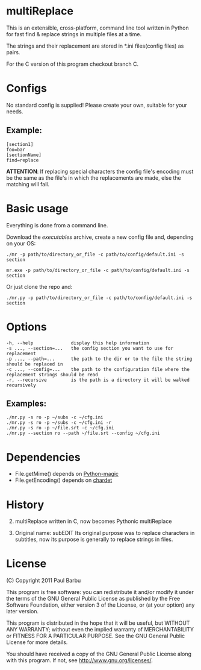 multiReplace
============

This is an extensible, cross-platform, command line tool written in Python for fast
find & replace strings in multiple files at a time.

The strings and their replacement are stored in \*.ini files(config files) as pairs.

For the C version of this program checkout branch C.

Configs
=======

No standard config is supplied!
Please create your own, suitable for your needs.

## Example:
    [section1]
    foo=bar
    [sectionName]
    find=replace

__ATTENTION__:
If replacing special characters the config file's encoding must be the same as
the file's in which the replacements are made, else the matching will fail.

Basic usage
===========

Everything is done from a command line.

Download the _executables_ archive, create a new config file and, depending on your OS:

`./mr -p path/to/directory_or_file -c path/to/config/default.ini -s section`

`mr.exe -p path/to/directory_or_file -c path/to/config/default.ini -s section`

Or just clone the repo and:

`./mr.py -p path/to/directory_or_file -c path/to/config/default.ini -s section`

Options
=======

    -h, --help              display this help information  
    -s ..., --section=...   the config section you want to use for replacement  
    -p ..., --path=...      the path to the dir or to the file the string should be replaced in  
    -c ..., --config=...    the path to the configuration file where the replacement strings should be read  
    -r, --recursive         is the path is a directory it will be walked recursively  

## Examples:

    ./mr.py -s ro -p ~/subs -c ~/cfg.ini
    ./mr.py -s ro -p ~/subs -c ~/cfg.ini -r
    ./mr.py -s ro -p ~/file.srt -c ~/cfg.ini
    ./mr.py --section ro --path ~/file.srt --config ~/cfg.ini


Dependencies
============
* File.getMime() depends on [Python-magic](https://github.com/ahupp/python-magic 'Python-magic')
* File.getEncoding() depends on [chardet](http://chardet.feedparser.org/ 'chardet')

History
=======

2. multiReplace written in C, now becomes Pythonic multiReplace

1. Original name: subEDIT
Its original purpose was to replace characters in subtitles, now its purpose is
generally to replace strings in files.

License
=======

(C) Copyright 2011 Paul Barbu

This program is free software: you can redistribute it and/or modify
it under the terms of the GNU General Public License as published by
the Free Software Foundation, either version 3 of the License, or
(at your option) any later version.

This program is distributed in the hope that it will be useful,
but WITHOUT ANY WARRANTY; without even the implied warranty of
MERCHANTABILITY or FITNESS FOR A PARTICULAR PURPOSE.  See the
GNU General Public License for more details.

You should have received a copy of the GNU General Public License
along with this program.  If not, see <http://www.gnu.org/licenses/>.
